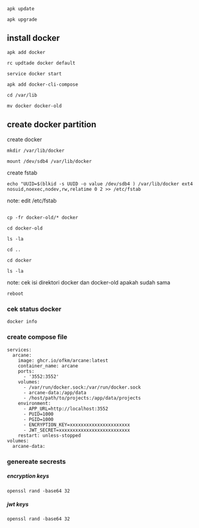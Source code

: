 ```
apk update
```

```
apk upgrade
```

## install docker

```
apk add docker
```

```
rc updtade docker default
```

```
service docker start
```

```
apk add docker-cli-compose

```

```
cd /var/lib
```

```
mv docker docker-old
```

## create docker partition

create docker
```
mkdir /var/lib/docker
```

```
mount /dev/sdb4 /var/lib/docker
```

create fstab
```
echo "UUID=$(blkid -s UUID -o value /dev/sdb4 ) /var/lib/docker ext4 nosuid,noexec,nodev,rw,relatime 0 2 >> /etc/fstab
```

note: edit /etc/fstab

## 

```
cp -fr docker-old/* docker
```

```
cd docker-old
```

```
ls -la
```

```
cd ..
```

```
cd docker
```

```
ls -la
```

note: cek isi direktori docker dan docker-old apakah sudah sama

```
reboot
```

### cek status docker
```
docker info
```

### create compose file

```docker-compose
services:
  arcane:
    image: ghcr.io/ofkm/arcane:latest
    container_name: arcane
    ports:
      - '3552:3552'
    volumes:
      - /var/run/docker.sock:/var/run/docker.sock
      - arcane-data:/app/data
      - /host/path/to/projects:/app/data/projects
    environment:
      - APP_URL=http://localhost:3552
      - PUID=1000
      - PGID=1000
      - ENCRYPTION_KEY=xxxxxxxxxxxxxxxxxxxxxx
      - JWT_SECRET=xxxxxxxxxxxxxxxxxxxxxxxxxx
    restart: unless-stopped
volumes:
  arcane-data:
```

### genereate secrests 

##### encryption keys
```
openssl rand -base64 32
```

##### jwt keys
```
openssl rand -base64 32
```
